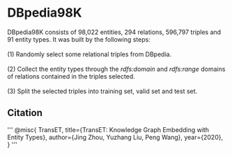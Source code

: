 # DBpedia98K

DBpedia98K consists of 98,022 entities, 294 relations, 596,797 triples and 91 entity types. It was built by the following steps:  
</br>
(1) Randomly select some relational triples from DBpedia.   
</br>
(2) Collect the entity types through the *rdfs:domain* and *rdfs:range* domains of relations contained in the triples selected.  
</br>
(3) Split the selected triples into training set, valid set and test set.
</br>
## Citation
'''
@misc{
  TransET,
  title={TransET: Knowledge Graph Embedding with Entity Types},
  author={Jing Zhou, Yuzhang Liu, Peng Wang},
  year={2020},
}
'''
